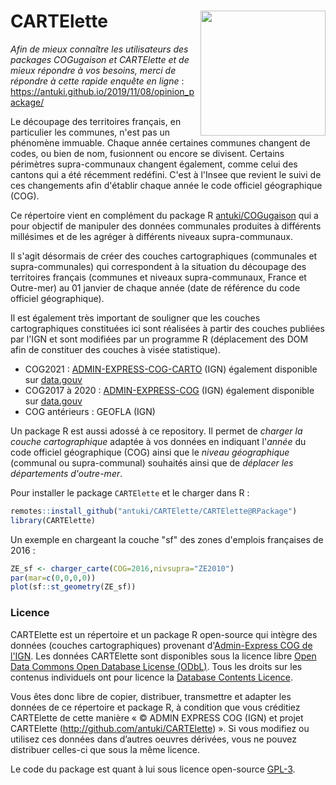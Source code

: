 # CARTElette <img src="man/figures/logo.png" width=200 align="right" />

*Afin de mieux connaître les utilisateurs des packages COGugaison et CARTElette et de mieux répondre à vos besoins, merci de répondre à cette rapide enquête en ligne* : https://antuki.github.io/2019/11/08/opinion_package/

Le découpage des territoires français, en particulier les communes, n'est pas un phénomène immuable. Chaque année certaines communes changent de codes, ou bien de nom, fusionnent ou encore se divisent. Certains périmètres supra-communaux changent également, comme celui des cantons qui a été récemment redéfini. C'est à l'Insee que revient le suivi de ces changements afin d'établir chaque année le code officiel géographique (COG).

Ce répertoire vient en complément du package R [antuki/COGugaison](https://github.com/antuki/COGugaison) qui a pour objectif de manipuler des données communales produites à différents millésimes et de les agréger à différents niveaux supra-communaux. 

Il s'agit désormais de créer des couches cartographiques (communales et supra-communales) qui correspondent à la situation du découpage des territoires français (communes et niveaux supra-communaux, France et Outre-mer) au 01 janvier de chaque année (date de référence du code officiel géographique).

Il est également très important de souligner que les couches cartographiques constituées ici sont réalisées à partir des couches publiées par l'IGN et sont modifiées par un programme R (déplacement des DOM afin de constituer des couches à visée statistique).

* COG2021 : [ADMIN-EXPRESS-COG-CARTO](https://geoservices.ign.fr/adminexpress#telechargementCog) (IGN) également disponible sur [data.gouv](https://www.data.gouv.fr/fr/datasets/admin-express/)
* COG2017 à 2020 : [ADMIN-EXPRESS-COG](https://geoservices.ign.fr/adminexpress#telechargementCog) (IGN) également disponible sur [data.gouv](https://www.data.gouv.fr/fr/datasets/admin-express/)
* COG antérieurs : GEOFLA (IGN)

Un package R est aussi adossé à ce repository. Il permet de *charger la couche cartographique* adaptée à vos données en indiquant l'*année* du code officiel géographique (COG) ainsi que le *niveau géographique* (communal ou supra-communal) souhaités ainsi que de *déplacer les départements d'outre-mer*.


Pour installer le package `CARTElette` et le charger dans R :
 
```r 
remotes::install_github("antuki/CARTElette/CARTElette@RPackage")
library(CARTElette)
```

Un exemple en chargeant la couche "sf" des zones d'emplois françaises de 2016 : 

```r
ZE_sf <- charger_carte(COG=2016,nivsupra="ZE2010")
par(mar=c(0,0,0,0))
plot(sf::st_geometry(ZE_sf))
```

### Licence

CARTElette est un répertoire et un package R open-source qui intègre des données (couches cartographiques) provenant d'[Admin-Express COG de l'IGN](https://geoservices.ign.fr/adminexpress#telechargementCog). Les données CARTElette sont disponibles sous la licence libre [Open Data Commons Open Database License (ODbL)](http://opendatacommons.org/licenses/odbl/1.0/). Tous les droits sur les contenus individuels ont pour licence la [Database Contents Licence](http://opendatacommons.org/licenses/dbcl/1.0/).

Vous êtes donc libre de copier, distribuer, transmettre et adapter les données de ce répertoire et package R, à condition que vous créditiez CARTElette de cette manière « © ADMIN EXPRESS COG (IGN) et projet CARTElette (http://github.com/antuki/CARTElette) ». Si vous modifiez ou utilisez ces données dans d’autres oeuvres dérivées, vous ne pouvez distribuer celles-ci que sous la même licence. 

Le code du package est quant à lui sous licence open-source [GPL-3](CARTElette/LICENSE). 


